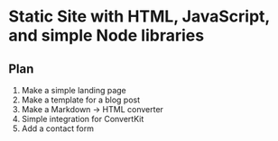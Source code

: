 # Static Site with HTML, JavaScript, and simple Node libraries

## Plan 

1. Make a simple landing page
2. Make a template for a blog post
3. Make a Markdown -> HTML converter
4. Simple integration for ConvertKit
5. Add a contact form